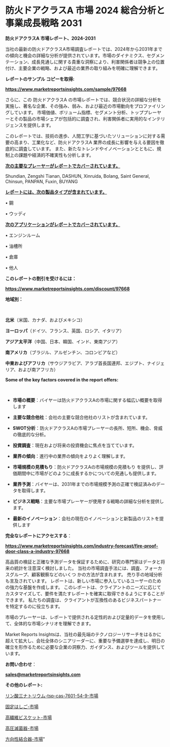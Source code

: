 # 防火ドアクラスA 市場 2024 総合分析と事業成長戦略 2031

<strong>防火ドアクラスA 市場レポート、2024-2031</strong>

当社の最新の防火ドアクラスA市場調査レポートでは、2024年から2031年までの傾向と機会の詳細な分析が提供されています。市場のダイナミクス、セグメンテーション、成長見通しに関する貴重な洞察により、利害関係者は競争上の位置付け、主要企業の戦略、および最近の業界の取り組みを明確に理解できます。



<strong>レポートのサンプル コピーを取得:</strong> <a href=https://www.marketreportsinsights.com/sample/97668>

<strong><u>https://www.marketreportsinsights.com/sample/97668</u></strong></a>

さらに、この 防火ドアクラスA の市場レポートでは、競合状況の詳細な分析を実施し、著名な企業、その強み、弱み、および最近の市場動向をプロファイリングしています。 市場価値、ボリューム指標、セグメント分析、トッププレーヤーとその製品の市場シェアが包括的に調査され、利害関係者に実用的なインテリジェンスを提供します。

このレポートでは、技術の進歩、人間工学に基づいたソリューションに対する需要の高まり、工業化など、防火ドアクラスA 業界の成長に影響を与える要因を徹底的に調査しています。 また、新たなトレンドやイノベーションとともに、規制上の課題や経済的不確実性も分析します。



<strong><u>次の主要なプレーヤーがレポートでカバーされています。</u></strong>

Shundian, Zengshi Tianan, DASHUN, Xinruida, Bolang, Saint General, Chinsun, PANPAN, Fuxin, BUYANG



<strong><u><b>レポートには、次の製品タイプが含まれています。</b></u></strong>

• 鋼

• ウッディ



<strong><u><b>次のアプリケーションがレポートでカバーされています。</b></u></strong>

• エンジンルーム

• 油槽所

• 倉庫

• 他人



<strong><b>このレポートの割引を受けるには：</b></strong>

<a href=https://www.marketreportsinsights.com/discount/97668>

<strong><u>https://www.marketreportsinsights.com/discount/97668</u></strong></a>



<strong>地域別：</strong>

<strong> </strong>



<strong>北米</strong>（米国、カナダ、およびメキシコ）



<strong>ヨーロッパ</strong>（ドイツ、フランス、英国、ロシア、イタリア）



<strong>アジア太平洋</strong>（中国、日本、韓国、インド、東南アジア）



<strong>南アメリカ</strong>（ブラジル、アルゼンチン、コロンビアなど）



<strong>中東およびアフリカ</strong>（サウジアラビア、アラブ首長国連邦、エジプト、ナイジェリア、および南アフリカ）



<strong>Some of the key factors covered in the report offers:</strong>

<strong> </strong>
<ul>
  <li>

<strong>市場の概要</strong>：バイヤーは防火ドアクラスAの市場に関する幅広い概要を取得します</li>
  <li>

<strong>主要な競合他社</strong>：会社の主要な競合他社のリストが含まれています。</li>
  <li>

<strong>SWOT分析</strong>：防火ドアクラスAの市場プレーヤーの長所、短所、機会、脅威の徹底的な分析。</li>
  <li>

<strong>投資調査</strong>：現在および将来の投資機会に焦点を当てています。</li>
  <li>

<strong>業界の傾向</strong>：進行中の業界の傾向をよりよく理解します。</li>
  <li>

<strong>市場規模の見積もり</strong>：防火ドアクラスAの市場規模の見積もり を提供し、評価期間中に市場がどのように成長するかについての見通しも提供します。</li>
  <li>

<strong>業界予測</strong>：バイヤーは、2031年までの市場規模予測の正確で検証済みのデータを取得します。</li>
  <li>

<strong>ビジネス戦略</strong>：主要な市場プレーヤーが使用する戦略の詳細な分析を提供します。</li>
  <li>

<strong>最新のイノベーション</strong>：会社の現在のイノベーションと新製品のリストを提供します</li>
</ul>


<strong>完全なレポートにアクセスする</strong>：

<a href=https://www.marketreportsinsights.com/industry-forecast/fire-proof-door-class-a-industry-97668>

<strong><u>https://www.marketreportsinsights.com/industry-forecast/fire-proof-door-class-a-industry-97668</u></strong></a>

高品質の検証と正確な予測データを保証するために、研究の専門家はデータと将来の統計を注意深く検討しました。 当社の市場調査手法には、調査、フォーカスグループ、顧客観察などのいくつ かの方法が含まれます。 売り手の地域分析も言及されています。 レポートは、新しい市場に参入しているユーザーのための強力な基盤を作成します。 このレポートは、クライアントのニーズに応じてカスタマイズして、要件を満たすレポートを確実に取得できるようにすることができます。 私たちの調査は、クライアントが互換性のあるビジネスパートナーを特定するのに役立ちます。

市場のプレーヤーは、レポートで提供される定性的および定量的データを使用して、全体的な市場シナリオを理解できます。

Market Reports Insightsは、当社の最先端のテクノロジーリサーチをはるかに超えて拡大し、会社全体のシニアリーダーに、重要な予備選挙を達成し、明日の確立を形作るために必要な企業の洞察力、ガイダンス、およびツールを提供しています。



<strong><b>お問い合わせ</b></strong>：

<a href=mailto:sales@marketreportsinsights.com>

<strong><u>sales@marketreportsinsights.com</u></strong></a>



<strong>その他のレポート:</strong>

<a href=https://www.linkedin.com/pulse/リン酸三ナトリウム-tsp-cas-7601-54-9-市場-2023-swot-分析と成長率-2030-pr-news-hub-j51jf/>リン酸三ナトリウム-tsp-cas-7601-54-9-市場</a>

<a href=https://www.linkedin.com/pulse/固定はしご-市場-2023-年のダイナミクスとビジネストレンド-2030-seamf/>固定はしご-市場</a>

<a href=https://www.linkedin.com/pulse/高繊維ビスケット-市場-2023-新興市場-将来の動向と市場需要-2030-pr-news-hub-v91df/>高繊維ビスケット-市場</a>

<a href=https://www.linkedin.com/pulse/高圧滅菌器-市場-2023-最新の-cagr-および成長分析-2030-fexpf/>高圧滅菌器-市場</a>

<a href=https://www.linkedin.com/pulse/方向性結合器-市場-2030-年までの需要に焦点を当てた-2023-年調査レポート-zahjf/>方向性結合器-市場</a>"
